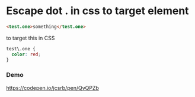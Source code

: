 # Escape dot . in css to target element

```html
<test.one>something</test.one>
```
to target this in CSS

```css
test\.one {
  color: red;
}
```




### Demo
https://codepen.io/jcsrb/pen/QvQPZb
